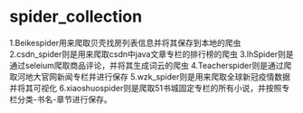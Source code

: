 # spider_collection
1.Beikespider用来爬取贝壳找房列表信息并将其保存到本地的爬虫
2.csdn_spider则是用来爬取csdn中java文章专栏的排行榜的爬虫
3.lhSpider则是通过seleium爬取商品评论，并将其生成词云的爬虫
4.Teacherspider则是通过爬取河地大官网新闻专栏并进行保存
5.wzk_spider则是用来爬取全球新冠疫情数据并将其可视化
6.xiaoshuospider则是爬取51书城固定专栏的所有小说，并按照专栏分类-书名-章节进行保存。
